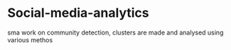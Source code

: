 # Social-media-analytics
sma work on community detection, clusters are made and analysed using various methos

